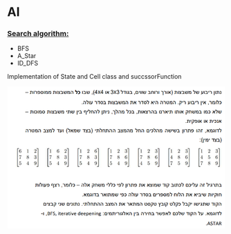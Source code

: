 # AI

### <ins>Search algorithm:</ins> 

* BFS
* A_Star
* ID_DFS

Implementation of State and Cell class and succssorFunction

![Screenshot](Q1.png)
